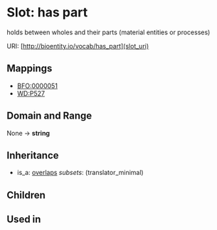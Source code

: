 # Slot: has part


holds between wholes and their parts (material entities or processes)

URI: [http://bioentity.io/vocab/has_part](slot_uri)
## Mappings

 * [BFO:0000051](http://purl.obolibrary.org/obo/BFO_0000051)
 * [WD:P527](http://purl.obolibrary.org/obo/WD_P527)
## Domain and Range

None -> **string**
## Inheritance

 *  is_a: [overlaps](overlaps.md) *subsets*: (translator_minimal)
## Children

## Used in

